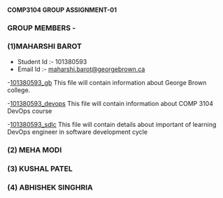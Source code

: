 #### COMP3104 GROUP ASSIGNMENT-01

### GROUP MEMBERS -

### (1)MAHARSHI BAROT

- Student Id :- 101380593
- Email Id :- maharshi.barot@georgebrown.ca

-[101380593_gb](101380593_gb.txt)
This file will contain information about George Brown college.

-[101380593_devops](101380593_devops.txt)
This file will contain information about COMP 3104 DevOps course

-[101380593_sdlc](101380593_sdlc.txt)
This file will contain details about important of learning DevOps engineer in software development cycle

### (2) MEHA MODI

### (3) KUSHAL PATEL

### (4) ABHISHEK SINGHRIA

###
